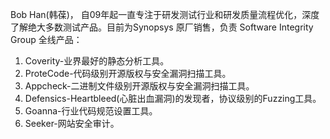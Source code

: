 Bob Han(韩葆)，  自09年起一直专注于研发测试行业和研发质量流程优化，深度了解绝大多数测试产品。目前为Synopsys 原厂销售，负责 Software Integrity Group 全线产品：
1. Coverity-业界最好的静态分析工具。
2. ProteCode-代码级别开源版权与安全漏洞扫描工具。
3. Appcheck-二进制文件级别开源版权与安全漏洞扫描工具。
4. Defensics-Heartbleed(心脏出血漏洞)的发现者，协议级别的Fuzzing工具。
5. Goanna-行业代码规范设置工具。
6. Seeker-网站安全审计。
